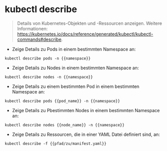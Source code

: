 # kubectl describe

> Details von Kubernetes-Objekten und -Ressourcen anzeigen.
> Weitere Informationen: <https://kubernetes.io/docs/reference/generated/kubectl/kubectl-commands#describe>.

- Zeige Details zu Pods in einem bestimmten Namespace an:

`kubectl describe pods -n {{namespace}}`

- Zeige Details zu Nodes in einem bestimmten Namespace an:

`kubectl describe nodes -n {{namespace}}`

- Zeige Details zu einem bestimmten Pod in einem bestimmten Namespace an:

`kubectl describe pods {{pod_name}} -n {{namespace}}`

- Zeige Details zu Pbestimmten Nodes in einem bestimmten Namespace an:

`kubectl describe nodes {{node_name}} -n {{namespace}}`

- Zeige Details zu Ressourcen, die in einer YAML Datei definiert sind, an:

`kubectl describe -f {{pfad/zu/manifest.yaml}}`
